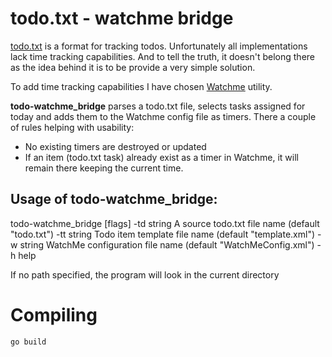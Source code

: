 # todo.txt - watchme bridge

[todo.txt](http://todotxt.org/) is a format for tracking todos. Unfortunately all implementations lack time tracking capabilities. And to tell the truth, it doesn't belong there as the idea behind it is to be provide a very simple solution.

To add time tracking capabilities I have chosen [Watchme](http://www.flamebrain.com/download-watchme/) utility.

**todo-watchme_bridge** parses a todo.txt file, selects tasks assigned for today and adds them to the Watchme config file as timers. There a couple of rules helping with usability:

- No existing timers are destroyed or updated
- If an item (todo.txt task) already exist as a timer in Watchme, it will remain there keeping the current time.

## Usage of todo-watchme_bridge:
todo-watchme_bridge [flags]
  -td string
        A source todo.txt file name (default "todo.txt")
  -tt string
        Todo item template file name (default "template.xml")
  -w string
        WatchMe configuration file name (default "WatchMeConfig.xml")
  -h help

If no path specified, the program will look in the current directory

# Compiling

```
go build
```

